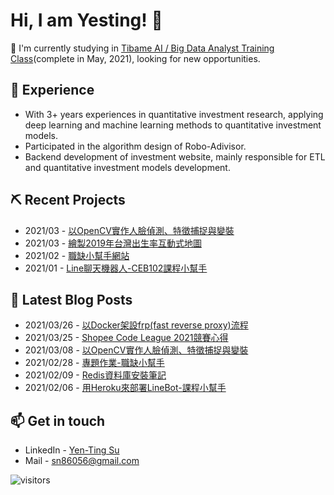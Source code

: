 # Hi, I am Yesting! :wave:

:running: I'm currently studying in [Tibame AI / Big Data Analyst Training Class](https://www.tibame.com/goodjob/bigdata?classUid=393)(complete in May, 2021), looking for new opportunities. 

## 👯 Experience
* With 3+ years experiences in quantitative investment research, applying deep learning and machine learning methods to quantitative investment models.
* Participated in the algorithm design of Robo-Adivisor.
* Backend development of investment website, mainly responsible for ETL and quantitative investment models development.

## ⛏ Recent Projects

* 2021/03 - [以OpenCV實作人臉偵測、特徵捕捉與變裝](https://github.com/SuYenTing/opencv_face_stickers)
* 2021/03 - [繪製2019年台灣出生率互動式地圖](https://github.com/SuYenTing/taiwan_CBR_map)
* 2021/02 - [職缺小幫手網站](https://github.com/SuYenTing/job_analysis_helper)
* 2021/01 - [Line聊天機器人-CEB102課程小幫手](https://github.com/SuYenTing/linebot-ceb102-heroku)

## 📕 Latest Blog Posts

* 2021/03/26 - [以Docker架設frp(fast reverse proxy)流程](https://suyenting.github.io/post/docker-frp/)
* 2021/03/25 - [Shopee Code League 2021競賽心得](https://suyenting.github.io/post/shopee-competition-2021/)
* 2021/03/08 - [以OpenCV實作人臉偵測、特徵捕捉與變裝](https://suyenting.github.io/post/opencv_face_stickers/)
* 2021/02/28 - [專題作業-職缺小幫手](https://suyenting.github.io/post/dash-job-analysis-helper/)
* 2021/02/09 - [Redis資料庫安裝筆記](https://suyenting.github.io/post/install-redis-db/)
* 2021/02/06 - [用Heroku來部署LineBot-課程小幫手](https://suyenting.github.io/post/linebot-ceb102-class-helper-heroku/)

## 📫 Get in touch
- LinkedIn - [Yen-Ting Su](https://in.linkedin.com/in/yen-ting-su)
- Mail - [sn86056@gmail.com](mailto:sn86056@gmail.com)

![visitors](https://visitor-badge.glitch.me/badge?page_id=SuYenTing/SuYenTing)
